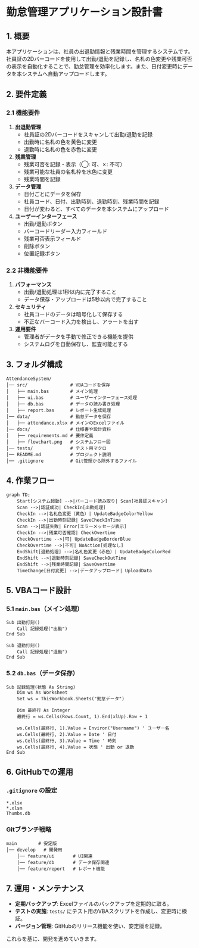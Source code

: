 # 勤怠管理アプリケーション設計書

## 1. 概要
本アプリケーションは、社員の出退勤情報と残業時間を管理するシステムです。社員証の2Dバーコードを使用して出勤/退勤を記録し、名札の色変更や残業可否の表示を自動化することで、勤怠管理を効率化します。また、日付変更時にデータを本システムへ自動アップロードします。

## 2. 要件定義
### 2.1 機能要件
1. **出退勤管理**
   - 社員証の2Dバーコードをスキャンして出勤/退勤を記録
   - 出勤時に名札の色を黄色に変更
   - 退勤時に名札の色を赤色に変更
2. **残業管理**
   - 残業可否を記録・表示（◯: 可、✗: 不可）
   - 残業可能な社員の名札枠を水色に変更
   - 残業時間を記録
3. **データ管理**
   - 日付ごとにデータを保存
   - 社員コード、日付、出勤時刻、退勤時刻、残業時間を記録
   - 日付が変わると、すべてのデータを本システムにアップロード
4. **ユーザーインターフェース**
   - 出勤/退勤ボタン
   - バーコードリーダー入力フィールド
   - 残業可否表示フィールド
   - 削除ボタン
   - 位置記録ボタン

### 2.2 非機能要件
1. **パフォーマンス**
   - 出勤/退勤処理は1秒以内に完了すること
   - データ保存・アップロードは5秒以内で完了すること
2. **セキュリティ**
   - 社員コードのデータは暗号化して保存する
   - 不正なバーコード入力を検出し、アラートを出す
3. **運用要件**
   - 管理者がデータを手動で修正できる機能を提供
   - システムログを自動保存し、監査可能とする

## 3. フォルダ構成
```
AttendanceSystem/
│── src/                # VBAコードを保存
│   ├── main.bas        # メイン処理
│   ├── ui.bas          # ユーザーインターフェース処理
│   ├── db.bas          # データの読み書き処理
│   ├── report.bas      # レポート生成処理
│── data/               # 勤怠データを保存
│   ├── attendance.xlsx # メインのExcelファイル
│── docs/               # 仕様書や設計資料
│   ├── requirements.md # 要件定義
│   ├── flowchart.png   # システムフロー図
│── tests/              # テスト用マクロ
│── README.md           # プロジェクト説明
│── .gitignore          # Git管理から除外するファイル
```

## 4. 作業フロー
```mermaid
graph TD;
    Start[システム起動] -->|バーコード読み取り| Scan[社員証スキャン]
    Scan -->|認証成功| CheckIn[出勤処理]
    CheckIn -->|名札色変更（黄色）| UpdateBadgeColorYellow
    CheckIn -->|出勤時刻記録| SaveCheckInTime
    Scan -->|認証失敗| Error[エラーメッセージ表示]
    CheckIn -->|残業可否確認| CheckOvertime
    CheckOvertime -->|可| UpdateBadgeBorderBlue
    CheckOvertime -->|不可| NoAction[処理なし]
    EndShift[退勤処理] -->|名札色変更（赤色）| UpdateBadgeColorRed
    EndShift -->|退勤時刻記録| SaveCheckOutTime
    EndShift -->|残業時間記録| SaveOvertime
    TimeChange[日付変更] -->|データアップロード| UploadData
```

## 5. VBAコード設計
### 5.1 `main.bas`（メイン処理）
```vba
Sub 出勤打刻()
    Call 記録処理("出勤")
End Sub

Sub 退勤打刻()
    Call 記録処理("退勤")
End Sub
```

### 5.2 `db.bas`（データ保存）
```vba
Sub 記録処理(状態 As String)
    Dim ws As Worksheet
    Set ws = ThisWorkbook.Sheets("勤怠データ")

    Dim 最終行 As Integer
    最終行 = ws.Cells(Rows.Count, 1).End(xlUp).Row + 1

    ws.Cells(最終行, 1).Value = Environ("Username") ' ユーザー名
    ws.Cells(最終行, 2).Value = Date ' 日付
    ws.Cells(最終行, 3).Value = Time ' 時刻
    ws.Cells(最終行, 4).Value = 状態 ' 出勤 or 退勤
End Sub
```

## 6. GitHubでの運用
### `.gitignore` の設定
```
*.xlsx
*.xlsm
Thumbs.db
```

### Gitブランチ戦略
```
main        # 安定版
│── develop   # 開発用
    │── feature/ui       # UI関連
    │── feature/db       # データ保存関連
    │── feature/report   # レポート機能
```

## 7. 運用・メンテナンス
- **定期バックアップ**: Excelファイルのバックアップを定期的に取る。
- **テストの実施**: `tests/` にテスト用のVBAスクリプトを作成し、変更時に検証。
- **バージョン管理**: GitHubのリリース機能を使い、安定版を記録。

これらを基に、開発を進めていきます。

